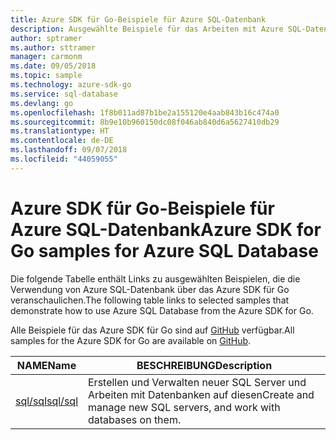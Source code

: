 ```yaml
---
title: Azure SDK für Go-Beispiele für Azure SQL-Datenbank
description: Ausgewählte Beispiele für das Arbeiten mit Azure SQL-Datenbank aus dem Azure SDK für Go
author: sptramer
ms.author: sttramer
manager: carmonm
ms.date: 09/05/2018
ms.topic: sample
ms.technology: azure-sdk-go
ms.service: sql-database
ms.devlang: go
ms.openlocfilehash: 1f8b011ad87b1be2a155120e4aab843b16c474a0
ms.sourcegitcommit: 8b9e10b960150dc08f046ab840d6a5627410db29
ms.translationtype: HT
ms.contentlocale: de-DE
ms.lasthandoff: 09/07/2018
ms.locfileid: "44059055"
---
```

# <a name="azure-sdk-for-go-samples-for-azure-sql-database"></a><span data-ttu-id="4c0ff-103">Azure SDK für Go-Beispiele für Azure SQL-Datenbank</span><span class="sxs-lookup"><span data-stu-id="4c0ff-103">Azure SDK for Go samples for Azure SQL Database</span></span>

<span data-ttu-id="4c0ff-104">Die folgende Tabelle enthält Links zu ausgewählten Beispielen, die die Verwendung von Azure SQL-Datenbank über das Azure SDK für Go veranschaulichen.</span><span class="sxs-lookup"><span data-stu-id="4c0ff-104">The following table links to selected samples that demonstrate how to use Azure SQL Database from the Azure SDK for Go.</span></span>

<span data-ttu-id="4c0ff-105">Alle Beispiele für das Azure SDK für Go sind auf [GitHub](https://github.com/Azure-Samples/azure-sdk-for-go-samples) verfügbar.</span><span class="sxs-lookup"><span data-stu-id="4c0ff-105">All samples for the Azure SDK for Go are available on [GitHub](https://github.com/Azure-Samples/azure-sdk-for-go-samples).</span></span>

| <span data-ttu-id="4c0ff-106">NAME</span><span class="sxs-lookup"><span data-stu-id="4c0ff-106">Name</span></span> | <span data-ttu-id="4c0ff-107">BESCHREIBUNG</span><span class="sxs-lookup"><span data-stu-id="4c0ff-107">Description</span></span> |
|------|-------------|
| [<span data-ttu-id="4c0ff-108">sql/sql</span><span class="sxs-lookup"><span data-stu-id="4c0ff-108">sql/sql</span></span>](https://github.com/Azure-Samples/azure-sdk-for-go-samples/blob/master/sql/sql.go) | <span data-ttu-id="4c0ff-109">Erstellen und Verwalten neuer SQL Server und Arbeiten mit Datenbanken auf diesen</span><span class="sxs-lookup"><span data-stu-id="4c0ff-109">Create and manage new SQL servers, and work with databases on them.</span></span> |
